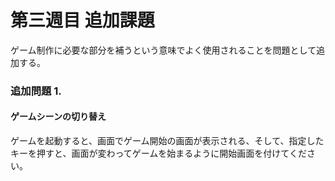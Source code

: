 第三週目  追加課題
========

ゲーム制作に必要な部分を補うという意味でよく使用されることを問題として追加する。

### 追加問題 1.

#### ゲームシーンの切り替え

ゲームを起動すると、画面でゲーム開始の画面が表示される、そして、指定したキーを押すと、画面が変わってゲームを始まるように開始画面を付けてください。
